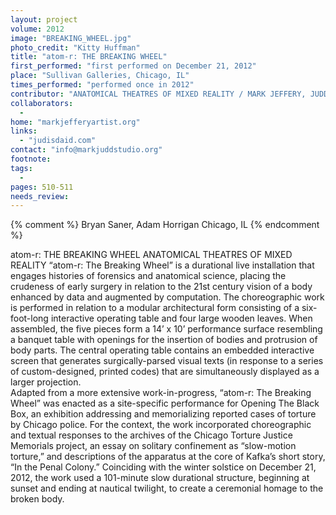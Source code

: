 ```yaml
---
layout: project
volume: 2012
image: "BREAKING_WHEEL.jpg"
photo_credit: "Kitty Huffman"
title: "atom-r: THE BREAKING WHEEL"
first_performed: "first performed on December 21, 2012"
place: "Sullivan Galleries, Chicago, IL"
times_performed: "performed once in 2012"
contributor: "ANATOMICAL THEATRES OF MIXED REALITY / MARK JEFFERY, JUDD MORRISSEY, JUSTIN DESCHAMPS, SAM HERTZ, CHRISTOPHER KNOWLTON & BLAKE RUSSELL"
collaborators: 
  - 
home: "markjefferyartist.org"
links: 
  - "judisdaid.com"
contact: "info@markjuddstudio.org"
footnote: 
tags: 
  - 
pages: 510-511
needs_review: 
---
```


{% comment %} 
Bryan Saner, Adam Horrigan
Chicago, IL
{% endcomment %}

 atom-r: THE BREAKING WHEEL 
 ANATOMICAL THEATRES OF MIXED REALITY 
 “atom-r: The Breaking Wheel” is a durational live installation that engages histories of forensics and anatomical science, placing the crudeness of early surgery in relation to the 21st century vision of a body enhanced by data and augmented by computation. The choreographic work is performed in relation to a modular architectural form consisting of a six-foot-long interactive operating table and four large wooden leaves. When assembled, the five pieces form a 14’ x 10’ performance surface resembling a banquet table with openings for the insertion of bodies and protrusion of body parts. The central operating table contains an embedded interactive screen that generates surgically-parsed visual texts (in response to a series of custom-designed, printed codes) that are simultaneously displayed as a larger projection.  
 Adapted from a more extensive work-in-progress, “atom-r: The Breaking Wheel” was enacted as a site-specific performance for Opening The Black Box, an exhibition addressing and memorializing reported cases of torture by Chicago police. For the context, the work incorporated choreographic and textual responses to the archives of the Chicago Torture Justice Memorials project, an essay on solitary confinement as “slow-motion torture,” and descriptions of the apparatus at the core of Kafka’s short story, “In the Penal Colony.” Coinciding with the winter solstice on December 21, 2012, the work used a 101-minute slow durational structure, beginning at sunset and ending at nautical twilight, to create a ceremonial homage to the broken body. 
